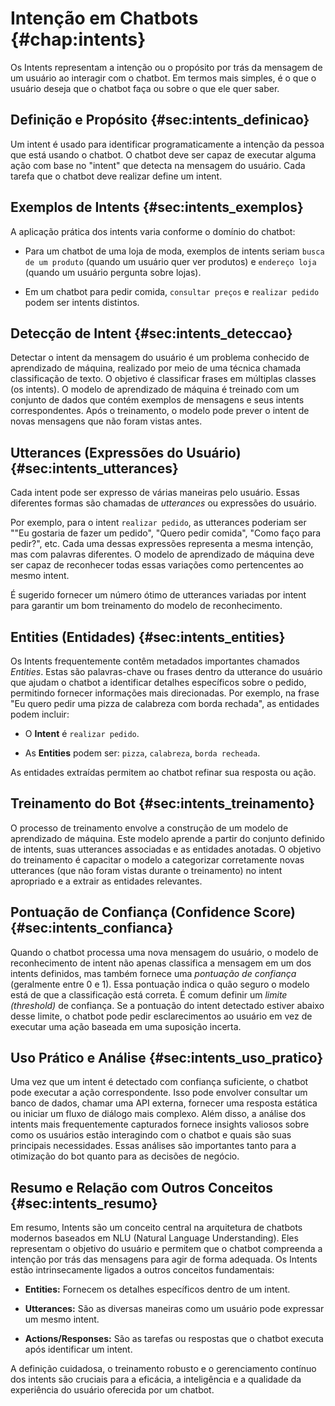 # Intenção em Chatbots {#chap:intents}

Os Intents representam a intenção ou o propósito por trás da mensagem de
um usuário ao interagir com o chatbot. Em termos mais simples, é o que o
usuário deseja que o chatbot faça ou sobre o que ele quer saber.

## Definição e Propósito {#sec:intents_definicao}

Um intent é usado para identificar programaticamente a intenção da
pessoa que está usando o chatbot. O chatbot deve ser capaz de executar
alguma ação com base no \"intent\" que detecta na mensagem do usuário.
Cada tarefa que o chatbot deve realizar define um intent.

## Exemplos de Intents {#sec:intents_exemplos}

A aplicação prática dos intents varia conforme o domínio do chatbot:

- Para um chatbot de uma loja de moda, exemplos de intents seriam
  `busca de um produto` (quando um usuário quer ver produtos) e
  `endereço loja` (quando um usuário pergunta sobre lojas).

- Em um chatbot para pedir comida, `consultar preços` e
  `realizar pedido` podem ser intents distintos.

## Detecção de Intent {#sec:intents_deteccao}

Detectar o intent da mensagem do usuário é um problema conhecido de
aprendizado de máquina, realizado por meio de uma técnica chamada
classificação de texto. O objetivo é classificar frases em múltiplas
classes (os intents). O modelo de aprendizado de máquina é treinado com
um conjunto de dados que contém exemplos de mensagens e seus intents
correspondentes. Após o treinamento, o modelo pode prever o intent de
novas mensagens que não foram vistas antes.

## Utterances (Expressões do Usuário) {#sec:intents_utterances}

Cada intent pode ser expresso de várias maneiras pelo usuário. Essas
diferentes formas são chamadas de *utterances* ou expressões do usuário.

Por exemplo, para o intent `realizar pedido`, as utterances poderiam ser
\"\"Eu gostaria de fazer um pedido\", \"Quero pedir comida\", \"Como
faço para pedir?\", etc. Cada uma dessas expressões representa a mesma
intenção, mas com palavras diferentes. O modelo de aprendizado de
máquina deve ser capaz de reconhecer todas essas variações como
pertencentes ao mesmo intent.

É sugerido fornecer um número ótimo de utterances variadas por intent
para garantir um bom treinamento do modelo de reconhecimento.

## Entities (Entidades) {#sec:intents_entities}

Os Intents frequentemente contêm metadados importantes chamados
*Entities*. Estas são palavras-chave ou frases dentro da utterance do
usuário que ajudam o chatbot a identificar detalhes específicos sobre o
pedido, permitindo fornecer informações mais direcionadas. Por exemplo,
na frase \"Eu quero pedir uma pizza de calabreza com borda rechada\", as
entidades podem incluir:

- O **Intent** é `realizar pedido`.

- As **Entities** podem ser: `pizza`, `calabreza`, `borda recheada`.

As entidades extraídas permitem ao chatbot refinar sua resposta ou ação.

## Treinamento do Bot {#sec:intents_treinamento}

O processo de treinamento envolve a construção de um modelo de
aprendizado de máquina. Este modelo aprende a partir do conjunto
definido de intents, suas utterances associadas e as entidades anotadas.
O objetivo do treinamento é capacitar o modelo a categorizar
corretamente novas utterances (que não foram vistas durante o
treinamento) no intent apropriado e a extrair as entidades relevantes.

## Pontuação de Confiança (Confidence Score) {#sec:intents_confianca}

Quando o chatbot processa uma nova mensagem do usuário, o modelo de
reconhecimento de intent não apenas classifica a mensagem em um dos
intents definidos, mas também fornece uma *pontuação de confiança*
(geralmente entre 0 e 1). Essa pontuação indica o quão seguro o modelo
está de que a classificação está correta. É comum definir um *limite
(threshold)* de confiança. Se a pontuação do intent detectado estiver
abaixo desse limite, o chatbot pode pedir esclarecimentos ao usuário em
vez de executar uma ação baseada em uma suposição incerta.

## Uso Prático e Análise {#sec:intents_uso_pratico}

Uma vez que um intent é detectado com confiança suficiente, o chatbot
pode executar a ação correspondente. Isso pode envolver consultar um
banco de dados, chamar uma API externa, fornecer uma resposta estática
ou iniciar um fluxo de diálogo mais complexo. Além disso, a análise dos
intents mais frequentemente capturados fornece insights valiosos sobre
como os usuários estão interagindo com o chatbot e quais são suas
principais necessidades. Essas análises são importantes tanto para a
otimização do bot quanto para as decisões de negócio.

## Resumo e Relação com Outros Conceitos {#sec:intents_resumo}

Em resumo, Intents são um conceito central na arquitetura de chatbots
modernos baseados em NLU (Natural Language Understanding). Eles
representam o objetivo do usuário e permitem que o chatbot compreenda a
intenção por trás das mensagens para agir de forma adequada. Os Intents
estão intrinsecamente ligados a outros conceitos fundamentais:

- **Entities:** Fornecem os detalhes específicos dentro de um intent.

- **Utterances:** São as diversas maneiras como um usuário pode
  expressar um mesmo intent.

- **Actions/Responses:** São as tarefas ou respostas que o chatbot
  executa após identificar um intent.

A definição cuidadosa, o treinamento robusto e o gerenciamento contínuo
dos intents são cruciais para a eficácia, a inteligência e a qualidade
da experiência do usuário oferecida por um chatbot.
